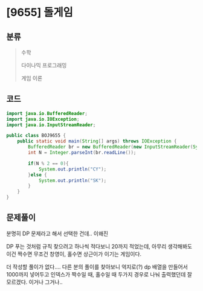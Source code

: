 # [9655] 돌게임

## 분류
> 수학
>
> 다이나믹 프로그래밍
>
> 게임 이론

## 코드
```java
import java.io.BufferedReader;
import java.io.IOException;
import java.io.InputStreamReader;

public class BOJ9655 {
    public static void main(String[] args) throws IOException {
        BufferedReader br = new BufferedReader(new InputStreamReader(System.in));
        int N = Integer.parseInt(br.readLine());

        if(N % 2 == 0){
            System.out.println("CY");
        }else {
            System.out.println("SK");
        }
    }
}
```

## 문제풀이

분명히 DP 문제라고 해서 선택한 건데.. 이왜진

DP 푸는 것처럼 규칙 찾으려고 하나씩 적다보니 20까지 적었는데, 아무리 생각해봐도 이건 짝수면 무조건 창영이, 홀수면 상근이가 이기는 게임이다.

더 작성할 풀이가 없다....
다른 분의 풀이를 찾아보니 억지로(?) dp 배열을 만들어서 1000까지 넣어두고 인덱스가 짝수일 때, 홀수일 때 두가지 경우로 나눠 출력했던데 잘 모르겠다. 이거나 그거나..
